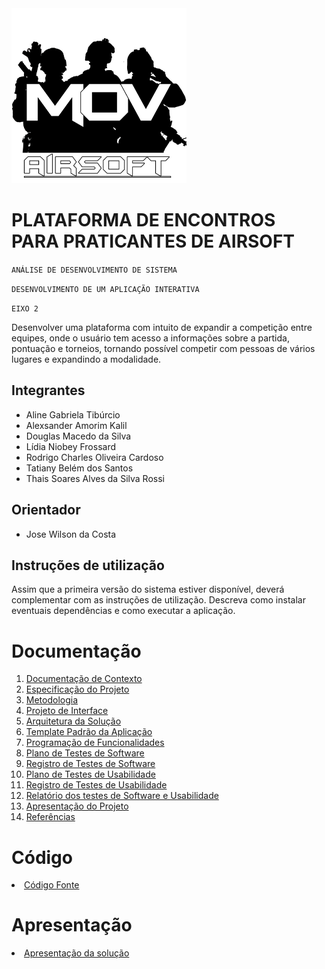  <img src="docs/img/icon.png" alt="Logo MovAirsoft" width="280">
 
# PLATAFORMA DE ENCONTROS PARA PRATICANTES DE AIRSOFT

`ANÁLISE DE DESENVOLVIMENTO DE SISTEMA`

`DESENVOLVIMENTO DE UM APLICAÇÃO INTERATIVA`

`EIXO 2`

Desenvolver uma plataforma com intuito de expandir a competição entre equipes, onde o usuário tem acesso a informações sobre a partida, pontuação e torneios, tornando possível competir com pessoas de vários lugares e expandindo a modalidade.

## Integrantes

* Aline Gabriela Tibúrcio
* Alexsander Amorim Kalil
* Douglas Macedo da Silva
* Lídia Niobey Frossard
* Rodrigo Charles Oliveira Cardoso
* Tatiany Belém dos Santos
* Thais Soares Alves da Silva Rossi

## Orientador

* Jose Wilson da Costa

## Instruções de utilização

Assim que a primeira versão do sistema estiver disponível, deverá complementar com as instruções de utilização. Descreva como instalar eventuais dependências e como executar a aplicação.

# Documentação

<ol>
<li><a href="docs/01-Documentação de Contexto.md"> Documentação de Contexto</a></li>
<li><a href="docs/02-Especificação do Projeto.md"> Especificação do Projeto</a></li>
<li><a href="docs/03-Metodologia.md"> Metodologia</a></li>
<li><a href="docs/04-Projeto de Interface.md"> Projeto de Interface</a></li>
<li><a href="docs/05-Arquitetura da Solução.md"> Arquitetura da Solução</a></li>
<li><a href="docs/06-Template Padrão da Aplicação.md"> Template Padrão da Aplicação</a></li>
<li><a href="docs/07-Programação de Funcionalidades.md"> Programação de Funcionalidades</a></li>
<li><a href="docs/08-Plano de Testes de Software.md"> Plano de Testes de Software</a></li>
<li><a href="docs/09-Registro de Testes de Software.md"> Registro de Testes de Software</a></li>
<li><a href="docs/10-Plano de Testes de Usabilidade.md"> Plano de Testes de Usabilidade</a></li>
<li><a href="docs/11-Registro de Testes de Usabilidade.md"> Registro de Testes de Usabilidade</a></li>
<li><a href="docs/12-Relatório dos testes de Software e Usabilidade.md"> Relatório dos testes de Software e Usabilidade</a></li>
<li><a href="docs/13-Apresentação do Projeto.md"> Apresentação do Projeto</a></li>
<li><a href="docs/14-Referências.md"> Referências</a></li>
</ol>

# Código

<li><a href="src/README.md"> Código Fonte</a></li>

# Apresentação

<li><a href="presentation/README.md"> Apresentação da solução</a></li>
